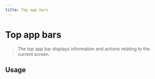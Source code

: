 ```yaml
---
title: Top app bars
---
```


# Top app bars

> The top app bar displays information and actions relating to the current screen.

## Usage

<usage name="top-app-bar"></usage>
